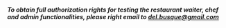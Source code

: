 ##### To obtain full authorization rights for testing the restaurant waiter, chef and admin functionalities, please right email to del.busque@gmail.com
